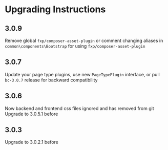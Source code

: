 Upgrading Instructions
======================

3.0.9
-----
Remove global `fxp/composer-asset-plugin` or comment changing aliases in `common\components\Bootstrap` for using `fxp/composer-asset-plugin`

3.0.7
-----
Update your page type plugins, use new `PageTypePlugin` interface, or pull `bc-3.0.7` release for backward compatibility

3.0.6
-----
Now backend and frontend css files ignored and has removed from git
Upgrade to 3.0.5.1 before

3.0.3
-----
Upgrade to 3.0.2.1 before